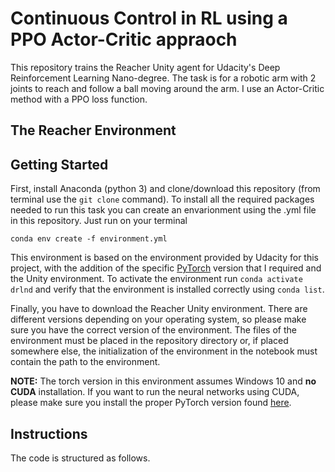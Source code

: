 # Continuous Control in RL using a PPO Actor-Critic appraoch
This repository trains the Reacher Unity agent for Udacity's Deep Reinforcement Learning Nano-degree. The task is for a robotic arm with 2 
joints to reach and follow a ball moving around the arm. I use an Actor-Critic method with a PPO loss function.

## The Reacher Environment

## Getting Started

First, install Anaconda (python 3) and clone/download this repository (from terminal use the `git clone` command). To install all the 
required packages needed to run this task you can create an envarionment using the .yml file in this repository. Just run on your terminal

`conda env create -f environment.yml`

This environment is based on the environment provided by Udacity for this project, with the addition of the specific [PyTorch](https://pytorch.org/) 
version that I required and the Unity environment. To activate the environment run `conda activate drlnd` and verify that the environment 
is installed correctly using `conda list`.

Finally, you have to download the Reacher Unity environment. There are different versions depending on your operating system, so please 
make sure you have the correct version of the environment. The files of the environment must be placed in the repository directory or, if 
placed somewhere else, the initialization of the environment in the notebook must contain the path to the environment.

__NOTE:__ The torch version in this environment assumes Windows 10 and __no CUDA__ installation. If you want to run the neural networks 
using CUDA, please make sure you install the proper PyTorch version found [here](https://pytorch.org/get-started/locally/). 

## Instructions

The code is structured as follows.
